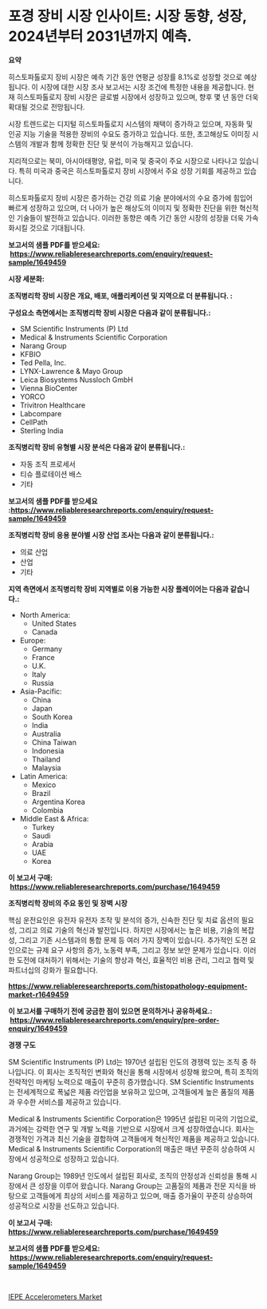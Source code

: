 <p><h1>포경 장비 시장 인사이트: 시장 동향, 성장, 2024년부터 2031년까지 예측.</h1></p><p><strong>요약</strong></p>
<p><p>히스토파톨로지 장비 시장은 예측 기간 동안 연평균 성장률 8.1%로 성장할 것으로 예상됩니다. 이 시장에 대한 시장 조사 보고서는 시장 조건에 특정한 내용을 제공합니다. 현재 히스토파톨로지 장비 시장은 글로벌 시장에서 성장하고 있으며, 향후 몇 년 동안 더욱 확대될 것으로 전망됩니다.</p><p>시장 트렌드로는 디지털 히스토파톨로지 시스템의 채택이 증가하고 있으며, 자동화 및 인공 지능 기술을 적용한 장비의 수요도 증가하고 있습니다. 또한, 초고해상도 이미징 시스템의 개발과 함께 정확한 진단 및 분석이 가능해지고 있습니다.</p><p>지리적으로는 북미, 아시아태평양, 유럽, 미국 및 중국이 주요 시장으로 나타나고 있습니다. 특히 미국과 중국은 히스토파톨로지 장비 시장에서 주요 성장 기회를 제공하고 있습니다.</p><p>히스토파톨로지 장비 시장은 증가하는 건강 의료 기술 분야에서의 수요 증가에 힘입어 빠르게 성장하고 있으며, 더 나아가 높은 해상도의 이미지 및 정확한 진단을 위한 혁신적인 기술들이 발전하고 있습니다. 이러한 동향은 예측 기간 동안 시장의 성장을 더욱 가속화시킬 것으로 기대됩니다.</p></p>
<p><strong>보고서의 샘플 PDF를 받으세요: &nbsp;<a href="https://www.reliableresearchreports.com/enquiry/request-sample/1649459">https://www.reliableresearchreports.com/enquiry/request-sample/1649459</a></strong></p>
<p><strong>시장 세분화:</strong></p>
<p><strong> 조직병리학 장비 시장은 개요, 배포, 애플리케이션 및 지역으로 더 분류됩니다. :</strong></p>
<p><strong>구성요소 측면에서는 조직병리학 장비 시장은 다음과 같이 분류됩니다.:</strong></p>
<p><ul><li>SM Scientific Instruments (P) Ltd</li><li>Medical & Instruments Scientific Corporation</li><li>Narang Group</li><li>KFBIO</li><li>Ted Pella, Inc.</li><li>LYNX-Lawrence & Mayo Group</li><li>Leica Biosystems Nussloch GmbH</li><li>Vienna BioCenter</li><li>YORCO</li><li>Trivitron Healthcare</li><li>Labcompare</li><li>CellPath</li><li>Sterling India</li></ul></p>
<p><strong> 조직병리학 장비 유형별 시장 분석은 다음과 같이 분류됩니다.:</strong></p>
<p><ul><li>자동 조직 프로세서</li><li>티슈 플로테이션 배스</li><li>기타</li></ul></p>
<p><strong>보고서의 샘플 PDF를 받으세요 :<a href="https://www.reliableresearchreports.com/enquiry/request-sample/1649459">https://www.reliableresearchreports.com/enquiry/request-sample/1649459</a></strong></p>
<p><strong> 조직병리학 장비 응용 분야별 시장 산업 조사는 다음과 같이 분류됩니다.:</strong></p>
<p><ul><li>의료 산업</li><li>산업</li><li>기타</li></ul></p>
<p><strong>지역 측면에서 조직병리학 장비 지역별로 이용 가능한 시장 플레이어는 다음과 같습니다.:</strong></p>
<p><ul>
    <li>
        North America:
        <ul>
            <li>United States</li>
            <li>Canada</li>
        </ul>
    </li>
    <li>
        Europe:
        <ul>
            <li>Germany</li>
            <li>France</li>
            <li>U.K.</li>
            <li>Italy</li>
            <li>Russia</li>
        </ul>
    </li>
    <li>
        Asia-Pacific:
        <ul>
            <li>China</li>
            <li>Japan</li>
            <li>South Korea</li>
            <li>India</li>
            <li>Australia</li>
            <li>China Taiwan</li>
            <li>Indonesia</li>
            <li>Thailand</li>
            <li>Malaysia</li>
        </ul>
    </li>
    <li>
        Latin America:
        <ul>
            <li>Mexico</li>
            <li>Brazil</li>
            <li>Argentina Korea</li>
            <li>Colombia</li>
        </ul>
    </li>
    <li>
        Middle East & Africa:
        <ul>
            <li>Turkey</li>
            <li>Saudi</li>
            <li>Arabia</li>
            <li>UAE</li>
            <li>Korea</li>
        </ul>
    </li>
    </ul></p>
<p><strong>이 보고서 구매: &nbsp;<a href="https://www.reliableresearchreports.com/purchase/1649459">https://www.reliableresearchreports.com/purchase/1649459</a></strong></p>
<p><strong>조직병리학 장비의 주요 동인 및 장벽 시장</strong></p>
<p><p>핵심 운전요인은 유전자 유전자 조작 및 분석의 증가, 신속한 진단 및 치료 옵션의 필요성, 그리고 의료 기술의 혁신과 발전입니다. 하지만 시장에서는 높은 비용, 기술의 복잡성, 그리고 기존 시스템과의 통합 문제 등 여러 가지 장벽이 있습니다. 추가적인 도전 요인으로는 규제 요구 사항의 증가, 노동력 부족, 그리고 정보 보안 문제가 있습니다. 이러한 도전에 대처하기 위해서는 기술의 향상과 혁신, 효율적인 비용 관리, 그리고 협력 및 파트너십의 강화가 필요합니다.</p></p>
<p><strong><a href="https://www.reliableresearchreports.com/histopathology-equipment-market-r1649459">https://www.reliableresearchreports.com/histopathology-equipment-market-r1649459</a></strong></p>
<p><strong>이 보고서를 구매하기 전에 궁금한 점이 있으면 문의하거나 공유하세요.: &nbsp;<a href="https://www.reliableresearchreports.com/enquiry/pre-order-enquiry/1649459">https://www.reliableresearchreports.com/enquiry/pre-order-enquiry/1649459</a></strong></p>
<p><strong>경쟁 구도</strong></p>
<p><p>SM Scientific Instruments (P) Ltd는 1970년 설립된 인도의 경쟁력 있는 조직 중 하나입니다. 이 회사는 조직적인 변화와 혁신을 통해 시장에서 성장해 왔으며, 특히 조직의 전략적인 마케팅 노력으로 매출이 꾸준히 증가했습니다. SM Scientific Instruments는 전세계적으로 폭넓은 제품 라인업을 보유하고 있으며, 고객들에게 높은 품질의 제품과 우수한 서비스를 제공하고 있습니다.</p><p>Medical & Instruments Scientific Corporation은 1995년 설립된 미국의 기업으로, 과거에는 강력한 연구 및 개발 노력을 기반으로 시장에서 크게 성장하였습니다. 회사는 경쟁적인 가격과 최신 기술을 결합하여 고객들에게 혁신적인 제품을 제공하고 있습니다. Medical & Instruments Scientific Corporation의 매출은 매년 꾸준히 상승하여 시장에서 성공적으로 성장하고 있습니다.</p><p>Narang Group는 1989년 인도에서 설립된 회사로, 조직의 안정성과 신뢰성을 통해 시장에서 큰 성장을 이루어 왔습니다. Narang Group는 고품질의 제품과 전문 지식을 바탕으로 고객들에게 최상의 서비스를 제공하고 있으며, 매출 증가율이 꾸준히 상승하여 성공적으로 시장을 선도하고 있습니다.</p></p>
<p><strong>이 보고서 구매: &nbsp; <a href="https://www.reliableresearchreports.com/purchase/1649459">https://www.reliableresearchreports.com/purchase/1649459</a></strong></p>
<p><strong>보고서의 샘플 PDF를 받으세요: &nbsp;<a href="https://www.reliableresearchreports.com/enquiry/request-sample/1649459">https://www.reliableresearchreports.com/enquiry/request-sample/1649459</a></strong><strong></strong></p>
<p>&nbsp;</p>
<p><p><a href="https://github.com/WillieWoodard/Market-Research-Report-List-4/blob/main/iepe-accelerometers-market.md">IEPE Accelerometers Market</a></p></p>